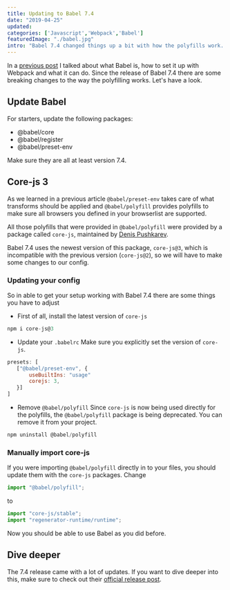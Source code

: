 ```yaml
---
title: Updating to Babel 7.4
date: "2019-04-25"
updated: 
categories: ['Javascript','Webpack','Babel']
featuredImage: "./babel.jpg"
intro: "Babel 7.4 changed things up a bit with how the polyfills work. A short overview on everything you need to know to get started."
---
```


In a [previous post](https://www.thebasement.be/working-with-babel-7-and-webpack/) I talked about what Babel is, how to set it up with Webpack and what it can do. Since the release of Babel 7.4 there are some breaking changes to the way the polyfilling works. Let's have a look.

## Update Babel
For starters, update the following packages:
- @babel/core
- @babel/register
- @babel/preset-env

Make sure they are all at least version 7.4.

## Core-js 3

As we learned in a previous article `@babel/preset-env` takes care of what transforms should be applied and `@babel/polyfill` provides polyfills to make sure all browsers you defined in your browserlist are supported.

All those polyfills that were provided in `@babel/polyfill` were provided by a package called `core-js`, maintained by [Denis Pushkarev](https://github.com/zloirock). 

Babel 7.4 uses the newest version of this package, `core-js@3`, which is incompatible with the previous version (`core-js@2`), so we will have to make some changes to our config.

### Updating your config
So in able to get your setup working with Babel 7.4 there are some things you have to adjust

-  First of all, install the latest version of `core-js`

```javascript
npm i core-js@3
```

- Update your `.babelrc`
Make sure you explicitly set the version of `core-js`.

```javascript
presets: [
   ["@babel/preset-env", {
       useBuiltIns: "usage"
       corejs: 3,
   }]
]
```
- Remove `@babel/polyfill`
Since `core-js` is now being used directly for the polyfills, the `@babel/polyfill` package is being deprecated. You can remove it from your project.

```javascript
npm uninstall @babel/polyfill
```

### Manually import core-js

If you were importing `@babel/polyfill` directly in to your files, you should update them with the `core-js` packages. Change

```javascript
import "@babel/polyfill";
```

to

```javascript
import "core-js/stable";
import "regenerator-runtime/runtime";
```


Now you should be able to use Babel as you did before.

## Dive deeper
The 7.4 release came with a lot of updates. If you want to dive deeper into this, make sure to check out their [official release post](https://babeljs.io/blog/2019/03/19/7.4.0). 